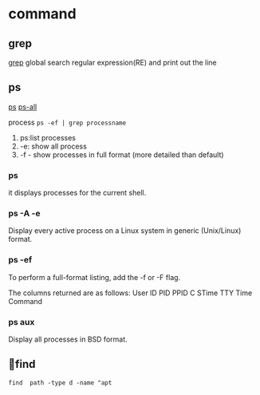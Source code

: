 # command

## grep
[grep](https://www.jianshu.com/p/9eb2edefecb7?from=singlemessage)
global search regular expression(RE) and print out the line




## ps 
[ps](https://www.tecmint.com/ps-command-examples-for-linux-process-monitoring/)
[ps-all](https://www.lifewire.com/uses-of-linux-ps-command-4058715)

process
`ps -ef | grep processname`

1. ps:list processes
2. -e: show all process 
3. -f - show processes in full format (more detailed than default)



### ps
it displays processes for the current shell.

### ps -A -e
Display every active process on a Linux system in generic (Unix/Linux) format.




### ps -ef
To perform a full-format listing, add the -f or -F flag.

The columns returned are as follows:
User ID
PID
PPID
C
STime
TTY
Time
Command


### ps aux
Display all processes in BSD format.




## find

```
find  path -type d -name "apt
```








